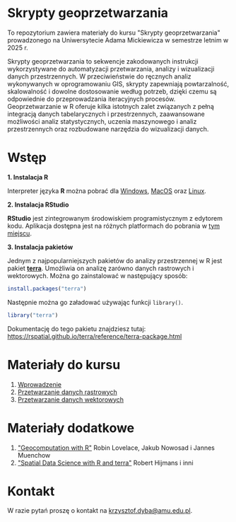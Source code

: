 # Skrypty geoprzetwarzania

To repozytorium zawiera materiały do kursu "Skrypty geoprzetwarzania" prowadzonego
na Uniwersytecie Adama Mickiewicza w semestrze letnim w 2025 r.

Skrypty geoprzetwarzania to sekwencje zakodowanych instrukcji wykorzystywane do automatyzacji
przetwarzania, analizy i wizualizacji danych przestrzennych. W przeciwieństwie do ręcznych analiz
wykonywanych w oprogramowaniu GIS, skrypty zapewniają powtarzalność, skalowalność i dowolne
dostosowanie według potrzeb, dzięki czemu są odpowiednie do przeprowadzania iteracyjnych procesów.
Geoprzetwarzanie w R oferuje kilka istotnych zalet związanych z pełną integracją danych
tabelarycznych i przestrzennych, zaawansowane możliwości analiz statystycznych, uczenia
maszynowego i analiz przestrzennych oraz rozbudowane narzędzia do wizualizacji danych.

# Wstęp

**1. Instalacja R**

Interpreter języka **R** można pobrać dla [Windows](https://cloud.r-project.org/bin/windows/base/R-4.4.2-win.exe),
[MacOS](https://cran.r-project.org/bin/macosx/) oraz [Linux](https://cloud.r-project.org/bin/linux/).

**2. Instalacja RStudio**

**RStudio** jest zintegrowanym środowiskiem programistycznym z edytorem kodu.
Aplikacja dostępna jest na różnych platformach do pobrania w [tym miejscu](https://posit.co/download/rstudio-desktop/).

**3. Instalacja pakietów**

Jednym z najpopularniejszych pakietów do analizy przestrzennej w R jest pakiet [**terra**](https://github.com/rspatial/terra).
Umożliwia on analizę zarówno danych rastrowych i wektorowych.
Można go zainstalować w następujący sposób:

```r
install.packages("terra")
```

Następnie można go załadować używając funkcji `library()`.

```r
library("terra")
```

Dokumentację do tego pakietu znajdziesz tutaj: <https://rspatial.github.io/terra/reference/terra-package.html>

# Materiały do kursu

1. [Wprowadzenie](https://kadyb.github.io/sg2025/cwiczenia/01_Wprowadzenie.html)
2. [Przetwarzanie danych rastrowych](https://kadyb.github.io/sg2025/cwiczenia/02_Przetwarzanie_raster.html)
3. [Przetwarzanie danych wektorowych](https://kadyb.github.io/sg2025/cwiczenia/03_Przetwarzanie_wektor.html)

# Materiały dodatkowe

1. ["Geocomputation with R"](https://r.geocompx.org/) Robin Lovelace, Jakub Nowosad i Jannes Muenchow
2. ["Spatial Data Science with R and terra"](https://rspatial.org/) Robert Hijmans i inni

# Kontakt 

W razie pytań proszę o kontakt na <krzysztof.dyba@amu.edu.pl>.
